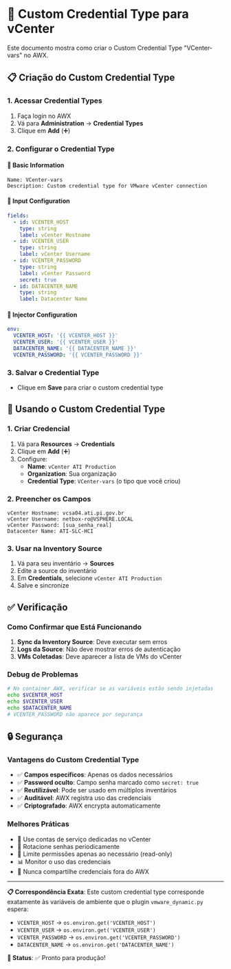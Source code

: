 # 🔐 Custom Credential Type para vCenter

Este documento mostra como criar o Custom Credential Type "VCenter-vars" no AWX.

## 📋 Criação do Custom Credential Type

### 1. Acessar Credential Types
1. Faça login no AWX
2. Vá para **Administration** → **Credential Types**
3. Clique em **Add** (➕)

### 2. Configurar o Credential Type

#### 📝 Basic Information
```
Name: VCenter-vars
Description: Custom credential type for VMware vCenter connection
```

#### 🔧 Input Configuration
```yaml
fields:
  - id: VCENTER_HOST
    type: string
    label: vCenter Hostname
  - id: VCENTER_USER
    type: string
    label: vCenter Username
  - id: VCENTER_PASSWORD
    type: string
    label: vCenter Password
    secret: true
  - id: DATACENTER_NAME
    type: string
    label: Datacenter Name
```

#### 💉 Injector Configuration
```yaml
env:
  VCENTER_HOST: '{{ VCENTER_HOST }}'
  VCENTER_USER: '{{ VCENTER_USER }}'
  DATACENTER_NAME: '{{ DATACENTER_NAME }}'
  VCENTER_PASSWORD: '{{ VCENTER_PASSWORD }}'
```

### 3. Salvar o Credential Type
- Clique em **Save** para criar o custom credential type

## 🔗 Usando o Custom Credential Type

### 1. Criar Credencial
1. Vá para **Resources** → **Credentials**
2. Clique em **Add** (➕)
3. Configure:
   - **Name**: `vCenter ATI Production`
   - **Organization**: Sua organização
   - **Credential Type**: `VCenter-vars` (o tipo que você criou)

### 2. Preencher os Campos
```
vCenter Hostname: vcsa04.ati.pi.gov.br
vCenter Username: netbox-ro@VSPHERE.LOCAL
vCenter Password: [sua_senha_real]
Datacenter Name: ATI-SLC-HCI
```

### 3. Usar na Inventory Source
1. Vá para seu inventário → **Sources**
2. Edite a source do inventário
3. Em **Credentials**, selecione `vCenter ATI Production`
4. Salve e sincronize

## ✅ Verificação

### Como Confirmar que Está Funcionando
1. **Sync da Inventory Source**: Deve executar sem erros
2. **Logs da Source**: Não deve mostrar erros de autenticação
3. **VMs Coletadas**: Deve aparecer a lista de VMs do vCenter

### Debug de Problemas
```bash
# No container AWX, verificar se as variáveis estão sendo injetadas
echo $VCENTER_HOST
echo $VCENTER_USER
echo $DATACENTER_NAME
# VCENTER_PASSWORD não aparece por segurança
```

## 🔒 Segurança

### Vantagens do Custom Credential Type
- ✅ **Campos específicos**: Apenas os dados necessários
- ✅ **Password oculto**: Campo senha marcado como `secret: true`
- ✅ **Reutilizável**: Pode ser usado em múltiplos inventários
- ✅ **Auditável**: AWX registra uso das credenciais
- ✅ **Criptografado**: AWX encrypta automaticamente

### Melhores Práticas
- 🔐 Use contas de serviço dedicadas no vCenter
- 🔄 Rotacione senhas periodicamente
- 👥 Limite permissões apenas ao necessário (read-only)
- 📊 Monitor o uso das credenciais
- 🚫 Nunca compartilhe credenciais fora do AWX

---

**📋 Correspondência Exata**: Este custom credential type corresponde exatamente às variáveis de ambiente que o plugin `vmware_dynamic.py` espera:

- `VCENTER_HOST` → `os.environ.get('VCENTER_HOST')`
- `VCENTER_USER` → `os.environ.get('VCENTER_USER')`  
- `VCENTER_PASSWORD` → `os.environ.get('VCENTER_PASSWORD')`
- `DATACENTER_NAME` → `os.environ.get('DATACENTER_NAME')`

**🚀 Status**: ✅ Pronto para produção!